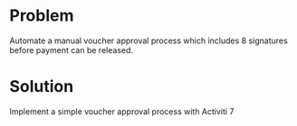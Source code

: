 # Problem

Automate a manual voucher approval process which includes 8 signatures before payment can be released.

# Solution

Implement a simple voucher approval process with Activiti 7